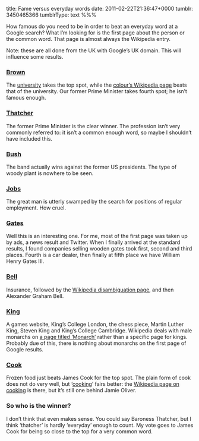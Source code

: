 title: Fame versus everyday words
date: 2011-02-22T21:36:47+0000
tumblr: 3450465366
tumblrType: text
%%%

How famous do you need to be in order to beat an everyday word at a Google search? What I’m looking for is the first page about the person or the common word. That page is almost always the Wikipedia entry. 

Note: these are all done from the UK with Google’s UK domain. This will influence some results. 

### [Brown](http://www.google.co.uk/search?q=brown)

The [university](http://www.brown.edu/) takes the top spot, while the [colour’s Wikipedia page](http://en.wikipedia.org/wiki/Brown) beats that of the university. Our former Prime Minister takes fourth spot; he isn’t famous enough. 

### [Thatcher](http://www.google.co.uk/search?q=thatcher)

The former Prime Minister is the clear winner. The profession isn’t very commonly referred to: it isn’t a common enough word, so maybe I shouldn’t have included this. 

### [Bush](http://www.google.co.uk/search?q=bush)

The band actually wins against the former US presidents. The type of woody plant is nowhere to be seen. 

### [Jobs](http://www.google.co.uk/search?q=jobs)

The great man is utterly swamped by the search for positions of regular employment. How cruel. 

### [Gates](http://www.google.co.uk/search?q=gates)

Well this is an interesting one. For me, most of the first page was taken up by ads, a news result and Twitter. When I finally arrived at the standard results, I found companies selling wooden gates took first, second and third places. Fourth is a car dealer, then finally at fifth place we have William Henry Gates III. 

### [Bell](http://www.google.co.uk/search?q=bell)

Insurance, followed by the [Wikipedia disambiguation page](http://en.wikipedia.org/wiki/Bell), and then Alexander Graham Bell. 

### [King](http://www.google.co.uk/search?q=king)

A games website, King’s College London, the chess piece, Martin Luther King, Steven King and King’s College Cambridge. Wikipedia deals with male monarchs on [a page titled ‘Monarch’](http://en.wikipedia.org/wiki/King) rather than a specific page for kings. Probably due of this, there is nothing about monarchs on the first page of Google results. 

### [Cook](http://www.google.co.uk/search?q=cook)

Frozen food just beats James Cook for the top spot. The plain form of cook does not do very well, but ‘[cooking][c]’ fairs better: the [Wikipedia page on cooking](http://en.wikipedia.org/wiki/Cooking) is there, but it’s still one behind Jamie Oliver. 

[c]: http://www.google.co.uk/search?q=cooking

### So who is the winner?

I don’t think that even makes sense. You could say Baroness Thatcher, but I think ‘thatcher’ is hardly ‘everyday’ enough to count. My vote goes to James Cook for being so close to the top for a very common word. 
